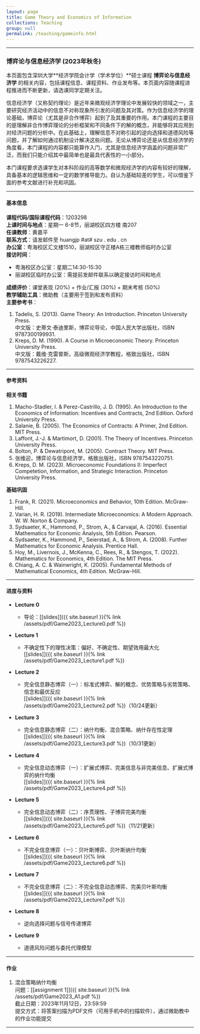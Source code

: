 ```yaml
---
layout: page
title: Game Theory and Economics of Information
collections: Teaching
group: null
permalink: /teaching/gameinfo.html
---
```


---
### 博弈论与信息经济学 (2023年秋冬)

本页面包含深圳大学**经济学院会计学（学术学位）**硕士课程 **博弈论与信息经济学** 的相关内容，包括课程信息、课程资料、作业发布等。本页面内容随课程进程推进而不断更新，请选课同学定期关注。

信息经济学（又称契约理论）是近年来微观经济学理论中发展较快的领域之一，主要研究经济活动中的信息不对称现象所引发的问题及其对策。作为信息经济学的理论基础，博弈论（尤其是非合作博弈）起到了及其重要的作用。本门课程的主要目的是理解非合作博弈理论的分析框架和不同条件下的解的概念，并能够将其应用到对经济问题的分析中。在此基础上，理解信息不对称引起的逆向选择和道德风险等问题，并了解如何通过机制设计解决这些问题。无论从博弈论还是从信息经济学的角度看，本门课程的内容都只能算作入门，尤其是信息经济学涵盖的问题非常广泛，而我们只能介绍其中最简单也是最具代表性的一小部分。

本门课程要求选课学生对本科阶段的高等数学和微观经济学的内容有较好的理解，具备基本的逻辑思维和一定的数学推导能力。自认为基础较差的学生，可以借鉴下面的参考文献进行补充和巩固。

---
#### 基本信息

**课程代码/国际课程代码**：1203298    
**上课时间与地点**：星期一 6-8节，丽湖校区四方楼 南207    
**任课教师**：黄嘉平    
**联系方式**：请发邮件至 huangjp #at# szu . edu . cn   
**办公室**：粤海校区汇文楼1510，丽湖校区守正楼A栋三楼教师临时办公室   
**接访时间**：
  - 粤海校区办公室：星期二14:30-15:30
  - 丽湖校区临时办公室：需提前发邮件联系以确定接访时间和地点      

**成绩评价**：课堂表现 (20%) + 作业/汇报 (30%) + 期末考核 (50%)    
**教学辅助工具**：微助教（主要用于签到和发布资料）   
**主要参考书**：   
1. Tadelis, S. (2013). Game Theory: An Introduction. Princeton University Press.      
  中文版：史蒂文·泰迪里斯，博弈论导论，中国人民大学出版社，ISBN 9787300199931.   
2. Kreps, D. M. (1990). A Course in Microeconomic Theory. Princeton University Press.    
  中文版：戴维·克雷普斯，高级微观经济学教程，格致出版社，ISBN 9787543226227.    

---
#### 参考资料

**相关书籍**
1. Macho-Stadler, I. & Perez-Castrillo, J. D. (1995). An Introduction to the Economics of Information: Incentives and Contracts, 2nd Edition. Oxford University Press.   
2. Salanie, B. (2005). The Economics of Contracts: A Primer, 2nd Edition. MIT Press.   
3. Laffont, J.-J. & Martimort, D. (2001). The Theory of Incentives. Princeton University Press.   
4. Bolton, P. & Dewatripont, M. (2005). Contract Theory. MIT Press.   
5. 张维迎，博弈论与信息经济学，格致出版社，ISBN 9787543220751.    
6. Kreps, D. M. (2023). Microeconomic Foundations II: Imperfect Competetion, Information, and Strategic Interaction. Princeton University Press.

**基础巩固**
1. Frank, R. (2021). Microeconomics and Behavior, 10th Edition. McGraw-Hill.   
2. Varian, H. R. (2019). Intermediate Microeconomics: A Modern Approach. W. W. Norton & Company.    
3. Sydsaeter, K., Hammond, P., Strom, A., & Carvajal, A. (2016). Essential Mathematics for Economic Analysis, 5th Edition. Pearson.   
4. Sydsaeter, K., Hammond, P., Seierstad, A., & Strom, A. (2008). Further Mathematics for Economic Analysis. Prentice Hall.    
5. Hoy, M., Livernois, J., McKenna, C., Rees, R., & Stengos, T. (2022). Mathematics for Economics, 4th Edition. The MIT Press.   
6. Chiang, A. C. & Wainwright, K. (2005). Fundamental Methods of Mathematical Economics, 4th Edition. McGraw-Hill.    

---
#### 进度与资料

* **Lecture 0**    
  - 导论：[[slides]]({{ site.baseurl }}{% link /assets/pdf/Game2023_Lecture0.pdf %})   

* **Lecture 1**
  - 不确定性下的理性决策：偏好、不确定性、期望效用最大化    
    [[slides]]({{ site.baseurl }}{% link /assets/pdf/Game2023_Lecture1.pdf %})   

* **Lecture 2**   
  - 完全信息静态博弈（一）：标准式博弈、解的概念、优势策略与劣势策略、信念和最优反应     
    [[slides]]({{ site.baseurl }}{% link /assets/pdf/Game2023_Lecture2.pdf %})（10/24更新）   

* **Lecture 3**   
  - 完全信息静态博弈（二）：纳什均衡、混合策略、纳什存在性定理   
    [[slides]]({{ site.baseurl }}{% link /assets/pdf/Game2023_Lecture3.pdf %})（10/31更新）    

* **Lecture 4**   
  - 完全信息动态博弈（一）：扩展式博弈、完美信息与非完美信息、扩展式博弈的纳什均衡    
    [[slides]]({{ site.baseurl }}{% link /assets/pdf/Game2023_Lecture4.pdf %})   

* **Lecture 5**   
  - 完全信息动态博弈（二）：序贯理性、子博弈完美均衡    
    [[slides]]({{ site.baseurl }}{% link /assets/pdf/Game2023_Lecture5.pdf %})（11/21更新）   

* **Lecture 6**   
  - 不完全信息博弈（一）：贝叶斯博弈、贝叶斯纳什均衡    
    [[slides]]({{ site.baseurl }}{% link /assets/pdf/Game2023_Lecture6.pdf %})   

* **Lecture 7**     
  - 不完全信息博弈（二）：不完全信息动态博弈、完美贝叶斯均衡    
    [[slides]]({{ site.baseurl }}{% link /assets/pdf/Game2023_Lecture7.pdf %})   

* **Lecture 8**   
  - 逆向选择问题与信号传递博弈    

* **Lecture 9**    
  - 道德风险问题与委托代理模型   



---
#### 作业

1. 混合策略纳什均衡   
  问题：[[assignment 1]]({{ site.baseurl }}{% link /assets/pdf/Game2023_A1.pdf %})   
  截止日期：2023年11月12日，23:59:59    
  提交方式：将答案扫描为PDF文件（可用手机中的扫描软件），通过微助教中的作业功能提交   

---
